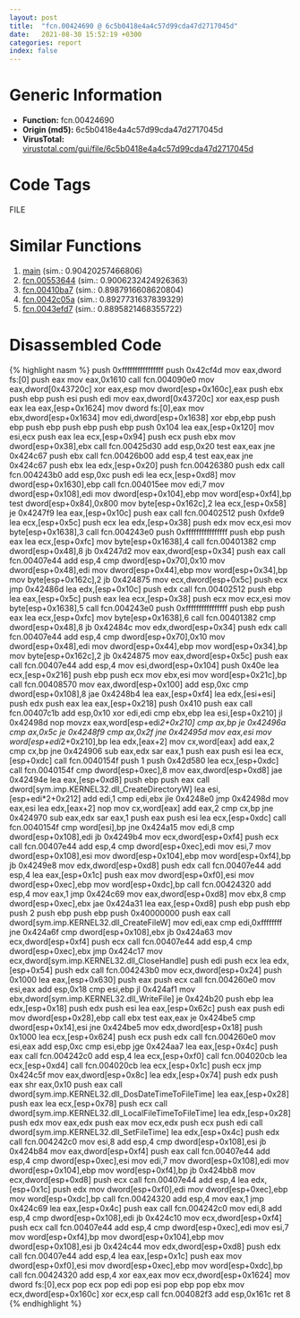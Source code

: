 ```yaml
---
layout: post
title:  "fcn.00424690 @ 6c5b0418e4a4c57d99cda47d2717045d"
date:   2021-08-30 15:52:19 +0300
categories: report
index: false
---
```


# Generic Information
- **Function:** fcn.00424690
- **Origin (md5):** 6c5b0418e4a4c57d99cda47d2717045d
- **VirusTotal:** [virustotal.com/gui/file/6c5b0418e4a4c57d99cda47d2717045d][virustotal_ref]

# Code Tags
<span class="tag" id="FILE">FILE</span>


# Similar Functions

1. [main][similar_1_ref] (sim.: 0.90420257466806)
2. [fcn.00553644][similar_2_ref] (sim.: 0.9006232424926363)
3. [fcn.00410ba7][similar_3_ref] (sim.: 0.8987916608620804)
4. [fcn.0042c05a][similar_4_ref] (sim.: 0.8927731637839329)
5. [fcn.0043efd7][similar_5_ref] (sim.: 0.8895821468355722)


# Disassembled Code

{% highlight nasm %}
push 0xffffffffffffffff
push 0x42cf4d
mov eax,dword fs:[0]
push eax
mov eax,0x1610
call fcn.004090e0
mov eax,dword[0x43720c]
xor eax,esp
mov dword[esp+0x160c],eax
push ebx
push ebp
push esi
push edi
mov eax,dword[0x43720c]
xor eax,esp
push eax
lea eax,[esp+0x1624]
mov dword fs:[0],eax
mov ebx,dword[esp+0x1634]
mov edi,dword[esp+0x1638]
xor ebp,ebp
push ebp
push ebp
push ebp
push ebp
push 0x104
lea eax,[esp+0x120]
mov esi,ecx
push eax
lea ecx,[esp+0x94]
push ecx
push ebx
mov dword[esp+0x38],ebx
call fcn.00425d30
add esp,0x20
test eax,eax
jne 0x424c67
push ebx
call fcn.00426b00
add esp,4
test eax,eax
jne 0x424c67
push ebx
lea edx,[esp+0x20]
push fcn.00426380
push edx
call fcn.004243b0
add esp,0xc
push edi
lea ecx,[esp+0xd8]
mov dword[esp+0x1630],ebp
call fcn.004015ee
mov edi,7
mov dword[esp+0x108],edi
mov dword[esp+0x104],ebp
mov word[esp+0xf4],bp
test dword[esp+0x84],0x800
mov byte[esp+0x162c],2
lea ecx,[esp+0x58]
je 0x4247f9
lea eax,[esp+0x10c]
push eax
call fcn.00402512
push 0xfde9
lea ecx,[esp+0x5c]
push ecx
lea edx,[esp+0x38]
push edx
mov ecx,esi
mov byte[esp+0x1638],3
call fcn.004243e0
push 0xffffffffffffffff
push ebp
push eax
lea ecx,[esp+0xfc]
mov byte[esp+0x1638],4
call fcn.00401382
cmp dword[esp+0x48],8
jb 0x4247d2
mov eax,dword[esp+0x34]
push eax
call fcn.00407e44
add esp,4
cmp dword[esp+0x70],0x10
mov dword[esp+0x48],edi
mov dword[esp+0x44],ebp
mov word[esp+0x34],bp
mov byte[esp+0x162c],2
jb 0x424875
mov ecx,dword[esp+0x5c]
push ecx
jmp 0x42486d
lea edx,[esp+0x10c]
push edx
call fcn.00402512
push ebp
lea eax,[esp+0x5c]
push eax
lea ecx,[esp+0x38]
push ecx
mov ecx,esi
mov byte[esp+0x1638],5
call fcn.004243e0
push 0xffffffffffffffff
push ebp
push eax
lea ecx,[esp+0xfc]
mov byte[esp+0x1638],6
call fcn.00401382
cmp dword[esp+0x48],8
jb 0x42484c
mov edx,dword[esp+0x34]
push edx
call fcn.00407e44
add esp,4
cmp dword[esp+0x70],0x10
mov dword[esp+0x48],edi
mov dword[esp+0x44],ebp
mov word[esp+0x34],bp
mov byte[esp+0x162c],2
jb 0x424875
mov eax,dword[esp+0x5c]
push eax
call fcn.00407e44
add esp,4
mov esi,dword[esp+0x104]
push 0x40e
lea ecx,[esp+0x216]
push ebp
push ecx
mov ebx,esi
mov word[esp+0x21c],bp
call fcn.00408570
mov eax,dword[esp+0x100]
add esp,0xc
cmp dword[esp+0x108],8
jae 0x4248b4
lea eax,[esp+0xf4]
lea edx,[esi+esi]
push edx
push eax
lea eax,[esp+0x218]
push 0x410
push eax
call fcn.00407c1b
add esp,0x10
xor edi,edi
cmp ebx,ebp
lea esi,[esp+0x210]
jl 0x42498d
nop
movzx eax,word[esp+edi*2+0x210]
cmp ax,bp
je 0x42496a
cmp ax,0x5c
je 0x4248f9
cmp ax,0x2f
jne 0x42495d
mov eax,esi
mov word[esp+edi*2+0x210],bp
lea edx,[eax+2]
mov cx,word[eax]
add eax,2
cmp cx,bp
jne 0x424906
sub eax,edx
sar eax,1
push eax
push esi
lea ecx,[esp+0xdc]
call fcn.0040154f
push 1
push 0x42d580
lea ecx,[esp+0xdc]
call fcn.0040154f
cmp dword[esp+0xec],8
mov eax,dword[esp+0xd8]
jae 0x42494e
lea eax,[esp+0xd8]
push ebp
push eax
call dword[sym.imp.KERNEL32.dll_CreateDirectoryW]
lea esi,[esp+edi*2+0x212]
add edi,1
cmp edi,ebx
jle 0x4248e0
jmp 0x42498d
mov eax,esi
lea edx,[eax+2]
nop
mov cx,word[eax]
add eax,2
cmp cx,bp
jne 0x424970
sub eax,edx
sar eax,1
push eax
push esi
lea ecx,[esp+0xdc]
call fcn.0040154f
cmp word[esi],bp
jne 0x424a15
mov edi,8
cmp dword[esp+0x108],edi
jb 0x4249b4
mov ecx,dword[esp+0xf4]
push ecx
call fcn.00407e44
add esp,4
cmp dword[esp+0xec],edi
mov esi,7
mov dword[esp+0x108],esi
mov dword[esp+0x104],ebp
mov word[esp+0xf4],bp
jb 0x4249e8
mov edx,dword[esp+0xd8]
push edx
call fcn.00407e44
add esp,4
lea eax,[esp+0x1c]
push eax
mov dword[esp+0xf0],esi
mov dword[esp+0xec],ebp
mov word[esp+0xdc],bp
call fcn.00424320
add esp,4
mov eax,1
jmp 0x424c69
mov eax,dword[esp+0xd8]
mov ebx,8
cmp dword[esp+0xec],ebx
jae 0x424a31
lea eax,[esp+0xd8]
push ebp
push ebp
push 2
push ebp
push ebp
push 0x40000000
push eax
call dword[sym.imp.KERNEL32.dll_CreateFileW]
mov edi,eax
cmp edi,0xffffffff
jne 0x424a6f
cmp dword[esp+0x108],ebx
jb 0x424a63
mov ecx,dword[esp+0xf4]
push ecx
call fcn.00407e44
add esp,4
cmp dword[esp+0xec],ebx
jmp 0x424c17
mov ecx,dword[sym.imp.KERNEL32.dll_CloseHandle]
push edi
push ecx
lea edx,[esp+0x54]
push edx
call fcn.004243b0
mov ecx,dword[esp+0x24]
push 0x1000
lea eax,[esp+0x630]
push eax
push ecx
call fcn.004260e0
mov esi,eax
add esp,0x18
cmp esi,ebp
jl 0x424af1
mov ebx,dword[sym.imp.KERNEL32.dll_WriteFile]
je 0x424b20
push ebp
lea edx,[esp+0x18]
push edx
push esi
lea eax,[esp+0x62c]
push eax
push edi
mov dword[esp+0x28],ebp
call ebx
test eax,eax
je 0x424be5
cmp dword[esp+0x14],esi
jne 0x424be5
mov edx,dword[esp+0x18]
push 0x1000
lea ecx,[esp+0x624]
push ecx
push edx
call fcn.004260e0
mov esi,eax
add esp,0xc
cmp esi,ebp
jge 0x424aa7
lea eax,[esp+0x4c]
push eax
call fcn.004242c0
add esp,4
lea ecx,[esp+0xf0]
call fcn.004020cb
lea ecx,[esp+0xd4]
call fcn.004020cb
lea ecx,[esp+0x1c]
push ecx
jmp 0x424c5f
mov eax,dword[esp+0x8c]
lea edx,[esp+0x74]
push edx
push eax
shr eax,0x10
push eax
call dword[sym.imp.KERNEL32.dll_DosDateTimeToFileTime]
lea eax,[esp+0x28]
push eax
lea ecx,[esp+0x78]
push ecx
call dword[sym.imp.KERNEL32.dll_LocalFileTimeToFileTime]
lea edx,[esp+0x28]
push edx
mov eax,edx
push eax
mov ecx,edx
push ecx
push edi
call dword[sym.imp.KERNEL32.dll_SetFileTime]
lea edx,[esp+0x4c]
push edx
call fcn.004242c0
mov esi,8
add esp,4
cmp dword[esp+0x108],esi
jb 0x424b84
mov eax,dword[esp+0xf4]
push eax
call fcn.00407e44
add esp,4
cmp dword[esp+0xec],esi
mov edi,7
mov dword[esp+0x108],edi
mov dword[esp+0x104],ebp
mov word[esp+0xf4],bp
jb 0x424bb8
mov ecx,dword[esp+0xd8]
push ecx
call fcn.00407e44
add esp,4
lea edx,[esp+0x1c]
push edx
mov dword[esp+0xf0],edi
mov dword[esp+0xec],ebp
mov word[esp+0xdc],bp
call fcn.00424320
add esp,4
mov eax,1
jmp 0x424c69
lea eax,[esp+0x4c]
push eax
call fcn.004242c0
mov edi,8
add esp,4
cmp dword[esp+0x108],edi
jb 0x424c10
mov ecx,dword[esp+0xf4]
push ecx
call fcn.00407e44
add esp,4
cmp dword[esp+0xec],edi
mov esi,7
mov word[esp+0xf4],bp
mov dword[esp+0x104],ebp
mov dword[esp+0x108],esi
jb 0x424c44
mov edx,dword[esp+0xd8]
push edx
call fcn.00407e44
add esp,4
lea eax,[esp+0x1c]
push eax
mov dword[esp+0xf0],esi
mov dword[esp+0xec],ebp
mov word[esp+0xdc],bp
call fcn.00424320
add esp,4
xor eax,eax
mov ecx,dword[esp+0x1624]
mov dword fs:[0],ecx
pop ecx
pop edi
pop esi
pop ebp
pop ebx
mov ecx,dword[esp+0x160c]
xor ecx,esp
call fcn.004082f3
add esp,0x161c
ret 8
{% endhighlight %}


[similar_1_ref]: /report/main@f5b8476c36459986b226c45654aeb016
[similar_2_ref]: /report/fcn.00553644@c60344b51fa39a329b92557d24ff7670
[similar_3_ref]: /report/fcn.00410ba7@a1c6b07868a0eea8f4ee5a872aa71909
[similar_4_ref]: /report/fcn.0042c05a@e16f74a2849182d98050864255e902f8
[similar_5_ref]: /report/fcn.0043efd7@e16f74a2849182d98050864255e902f8
[virustotal_ref]: https://www.virustotal.com/gui/file/6c5b0418e4a4c57d99cda47d2717045d